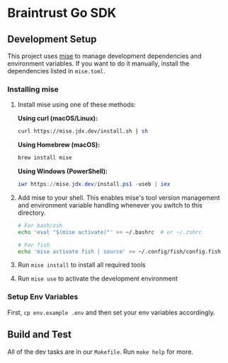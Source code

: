 
# Braintrust Go SDK

## Development Setup

This project uses [mise](https://mise.jdx.dev/) to manage development dependencies and environment variables. If you want to do it manually,
install the dependencies listed in `mise.toml`.

### Installing mise

1. Install mise using one of these methods:

   **Using curl (macOS/Linux):**
   ```bash
   curl https://mise.jdx.dev/install.sh | sh
   ```

   **Using Homebrew (macOS):**
   ```bash
   brew install mise
   ```

   **Using Windows (PowerShell):**
   ```powershell
   iwr https://mise.jdx.dev/install.ps1 -useb | iex
   ```

2. Add mise to your shell. This enables mise's tool version management and environment variable handling whenever you switch to this directory.
   ```bash
   # For bash/zsh
   echo 'eval "$(mise activate)"' >> ~/.bashrc  # or ~/.zshrc
   
   # For fish
   echo 'mise activate fish | source' >> ~/.config/fish/config.fish
   ```
2. Run `mise install` to install all required tools
3. Run `mise use` to activate the development environment

### Setup Env Variables

First, `cp env.example .env` and then set your env variables accordingly.

## Build and Test

All of the dev tasks are in our `Makefile`. Run `make help` for more.

